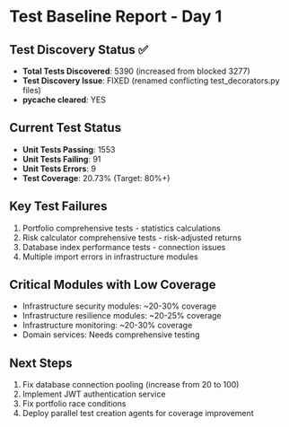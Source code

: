 # Test Baseline Report - Day 1

## Test Discovery Status ✅

- **Total Tests Discovered**: 5390 (increased from blocked 3277)
- **Test Discovery Issue**: FIXED (renamed conflicting test_decorators.py files)
- ****pycache** cleared**: YES

## Current Test Status

- **Unit Tests Passing**: 1553
- **Unit Tests Failing**: 91
- **Unit Tests Errors**: 9
- **Test Coverage**: 20.73% (Target: 80%+)

## Key Test Failures

1. Portfolio comprehensive tests - statistics calculations
2. Risk calculator comprehensive tests - risk-adjusted returns
3. Database index performance tests - connection issues
4. Multiple import errors in infrastructure modules

## Critical Modules with Low Coverage

- Infrastructure security modules: ~20-30% coverage
- Infrastructure resilience modules: ~20-25% coverage
- Infrastructure monitoring: ~20-30% coverage
- Domain services: Needs comprehensive testing

## Next Steps

1. Fix database connection pooling (increase from 20 to 100)
2. Implement JWT authentication service
3. Fix portfolio race conditions
4. Deploy parallel test creation agents for coverage improvement
